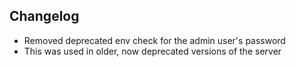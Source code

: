 ## Changelog

- Removed deprecated env check for the admin user's password
- This was used in older, now deprecated versions of the server

